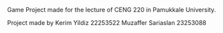 Game Project made for the lecture of CENG 220 in Pamukkale University.

Project made by
Kerim Yildiz 22253522
Muzaffer Sariaslan 23253088
